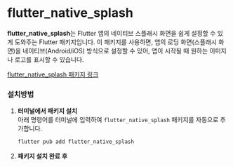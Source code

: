 # flutter_native_splash

**flutter_native_splash**는 Flutter 앱의 네이티브 스플래시 화면을 쉽게 설정할 수 있게 도와주는 Flutter 패키지입니다. 이 패키지를 사용하면, 앱의 로딩 화면(스플래시 화면)을 네이티브(Android/iOS) 방식으로 설정할 수 있어, 앱이 시작될 때 원하는 이미지나 로고를 표시할 수 있습니다.

[flutter_native_splash 패키지 링크](https://pub.dev/packages/flutter_native_splash)

### 설치방법

1. **터미널에서 패키지 설치**  
    아래 명령어를 터미널에 입력하여 `flutter_native_splash` 패키지를 자동으로 추가합니다.
    ```bash
    flutter pub add flutter_native_splash
    ```

2. **패키지 설치 완료 후**

    